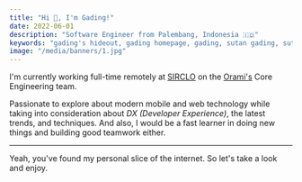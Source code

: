```yaml
---
title: "Hi 👋, I'm Gading!"
date: 2022-06-01
description: "Software Engineer from Palembang, Indonesia 🇮🇩"
keywords: "gading's hideout, gading homepage, gading, sutan gading, sutan gading fadhillah nasution, sutan, sutanlab, gading.dev, gading dev, gading's website, gading website"
image: "/media/banners/1.jpg"
---
```


I'm currently working full-time remotely at [SIRCLO](https://sirclo.com) on the [Orami's](https://orami.co.id) Core Engineering team.

Passionate to explore about modern mobile and web technology while taking into consideration about *DX (Developer Experience)*, the latest trends, and techniques. And also, I would be a fast learner in doing new things and building good teamwork either.

---

Yeah, you've found my personal slice of the internet. So let's take a look and enjoy.
